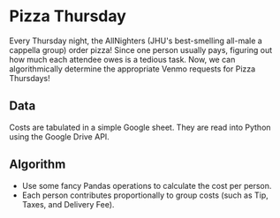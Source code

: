 # Pizza Thursday

Every Thursday night, the AllNighters (JHU's best-smelling all-male a cappella group) order pizza! Since one person usually pays, figuring out how much each attendee owes is a tedious task. Now, we can algorithmically determine the appropriate Venmo requests for Pizza Thursdays!

## Data
Costs are tabulated in a simple Google sheet. They are read into Python using the Google Drive API.

## Algorithm
- Use some fancy Pandas operations to calculate the cost per person.
- Each person contributes proportionally to group costs (such as Tip, Taxes, and Delivery Fee).

